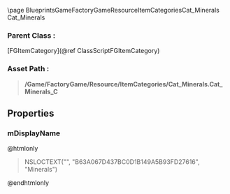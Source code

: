 \page BlueprintsGameFactoryGameResourceItemCategoriesCat_Minerals Cat_Minerals
### Parent Class :
[FGItemCategory](@ref ClassScriptFGItemCategory)
### Asset Path :
<b><blockquote>/Game/FactoryGame/Resource/ItemCategories/Cat_Minerals.Cat_Minerals_C</blockquote></b>
## Properties

### mDisplayName
@htmlonly
<blockquote>NSLOCTEXT("", "B63A067D437BC0D1B149A5B93FD27616", "Minerals")</blockquote>
@endhtmlonly

